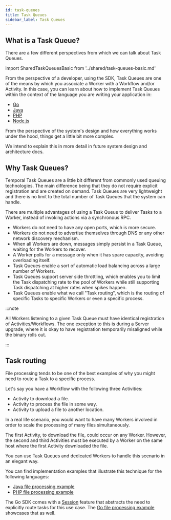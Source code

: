 ```yaml
---
id: task-queues
title: Task Queues
sidebar_label: Task Queues
---
```


## What is a Task Queue?

There are a few different perspectives from which we can talk about Task Queues.

import SharedTaskQueuesBasic from '../shared/task-queues-basic.md'

<SharedTaskQueuesBasic
workflowLink="/docs/concepts/workflows"
workerLink="/docs/concepts/workers"
/>

From the perspective of a developer, using the SDK, Task Queues are one of the means by which you associate a Worker with a Workflow and/or Activity.
In this case, you can learn about how to implement Task Queues within the context of the language you are writing your application in:

- [Go](/docs/go/task-queues)
- [Java](/docs/java/task-queues)
- [PHP](/docs/php/task-queues)
- [Node.js](/docs/node/task-queues)

From the perspective of the system's design and how everything works under the hood, things get a little bit more complex.

We intend to explain this in more detail in future system design and architecture docs.

## Why Task Queues?

Temporal Task Queues are a little bit different from commonly used queuing technologies.
The main difference being that they do not require explicit registration and are created on demand.
Task Queues are very lightweight and there is no limit to the total number of Task Queues that the system can handle.

There are multiple advantages of using a Task Queue to deliver Tasks to a Worker, instead of invoking actions via a synchronous RPC.

- Workers do not need to have any open ports, which is more secure.
- Workers do not need to advertise themselves through DNS or any other network discovery mechanism.
- When all Workers are down, messages simply persist in a Task Queue, waiting for the Workers to recover.
- A Worker polls for a message only when it has spare capacity, avoiding overloading itself.
- Task Queues enable a sort of automatic load balancing across a large number of Workers.
- Task Queues support server side throttling, which enables you to limit the Task dispatching rate to the pool of Workers while still supporting Task dispatching at higher rates when spikes happen.
- Task Queues enable what we call "Task routing", which is the routing of specific Tasks to specific Workers or even a specific process.

:::note

All Workers listening to a given Task Queue must have identical registration of Activities/Workflows.
The one exception to this is during a Server upgrade, where it is okay to have registration temporarily misaligned while the binary rolls out.

:::

## Task routing

File processing tends to be one of the best examples of why you might need to route a Task to a specific process.

Let's say you have a Workflow with the following three Activities:

- Activity to download a file.
- Activity to process the file in some way.
- Activity to upload a file to another location.

In a real life scenario, you would want to have many Workers involved in order to scale the processing of many files simultaneously.

The first Activity, to download the file, could occur on any Worker.
However, the second and third Activities must be executed by a Worker on the same host where the first Activity downloaded the file.

You can use Task Queues and dedicated Workers to handle this scenario in an elegant way.

You can find implementation examples that illustrate this technique for the following languages:

- [Java file processing example](https://github.com/temporalio/samples-java/tree/master/src/main/java/io/temporal/samples/fileprocessing)
- [PHP file processing example](https://github.com/temporalio/samples-php/tree/master/app/src/FileProcessing)

The Go SDK comes with a [Session](/docs/go/sessions) feature that abstracts the need to explicitly route tasks for this use case.
The [Go file processing example](https://github.com/temporalio/samples-go/tree/master/fileprocessing) showcases that as well.
